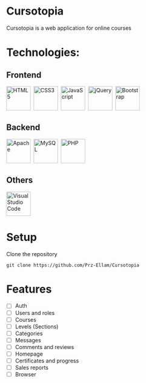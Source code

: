 # Cursotopia

Cursotopia is a web application for online courses

# Technologies:
## Frontend
<p align="left">
<img
    src="https://cdn.jsdelivr.net/gh/devicons/devicon/icons/html5/html5-original.svg"
    width="64"
    alt="HTML5"
    style="margin-right: 4px"
/>
<img 
    src="https://cdn.jsdelivr.net/gh/devicons/devicon/icons/css3/css3-original.svg"
    width="64"
    alt="CSS3"
    style="margin-right: 4px"
/>
<img
    src="https://cdn.jsdelivr.net/gh/devicons/devicon/icons/javascript/javascript-original.svg"
    width="64"
    alt="JavaScript" 
    style="margin-right: 4px"
/>
<img
    src="https://cdn.jsdelivr.net/gh/devicons/devicon/icons/jquery/jquery-original.svg"
    width="64"
    alt="jQuery"
    style="margin-right: 4px"
/>
<img
    src="https://cdn.jsdelivr.net/gh/devicons/devicon/icons/bootstrap/bootstrap-original.svg"
    width="64"
    alt="Bootstrap"
    style="margin-right: 4px"
/>
</p>

## Backend
<p align="left">
<img
    src="https://cdn.jsdelivr.net/gh/devicons/devicon/icons/apache/apache-original-wordmark.svg"
    width="64"
    alt="Apache"
    style="margin-right: 4px"
/>
<img
    src="https://cdn.jsdelivr.net/gh/devicons/devicon/icons/mysql/mysql-original-wordmark.svg"
    width="64"
    alt="MySQL"
    style="margin-right: 4px"
/>
<img
    src="https://cdn.jsdelivr.net/gh/devicons/devicon/icons/php/php-original.svg"
    width="64"
    alt="PHP"
    style="margin-right: 4px"
/>     
</p>

## Others
<p align="left">
<img
    src="https://cdn.jsdelivr.net/gh/devicons/devicon/icons/vscode/vscode-original.svg"
    width="64"
    alt="Visual Studio Code"
    style="margin-right: 4px"
/>
</p>

# Setup

Clone the repository
```
git clone https://github.com/Prz-Ellam/Cursotopia
```

# Features
- [ ] Auth
- [ ] Users and roles
- [ ] Courses
- [ ] Levels (Sections)
- [ ] Categories
- [ ] Messages
- [ ] Comments and reviews
- [ ] Homepage
- [ ] Certificates and progress
- [ ] Sales reports
- [ ] Browser